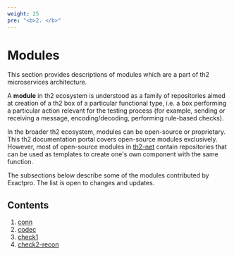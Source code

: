 ```yaml
---
weight: 25
pre: "<b>2. </b>"
---
```


# Modules

This section provides descriptions of modules which are a part of th2 microservices architecture. 

A **module** in th2 ecosystem is understood as a family of repositories aimed at creation of a th2 box of a particular functional type, i.e. a box performing a particular action relevant for the testing process (for example, sending or receiving a message, encoding/decoding, performing rule-based checks). 

In the broader th2 ecosystem, modules can be open-source or proprietary. This th2 documentation portal covers open-source modules exclusively. However, most of open-source modules in [th2-net](https://github.com/th2-net) contain repositories that can be used as templates to create one's own component with the same function.

The subsections below describe some of the modules contributed by Exactpro. The list is open to changes and updates.

<!--more-->

## Contents
1. [conn](modules/conn)
2. [codec](modules/codec)
3. [check1](modules/check1)
4. [check2-recon](modules/check2-recon)
